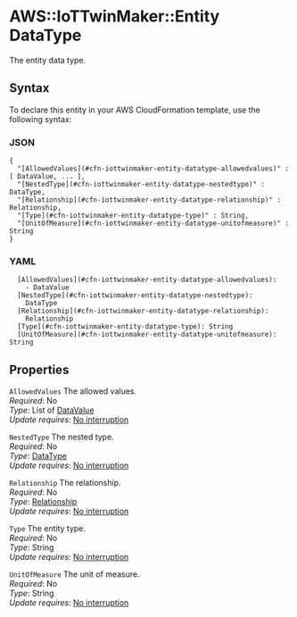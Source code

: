 # AWS::IoTTwinMaker::Entity DataType<a name="aws-properties-iottwinmaker-entity-datatype"></a>

The entity data type\.

## Syntax<a name="aws-properties-iottwinmaker-entity-datatype-syntax"></a>

To declare this entity in your AWS CloudFormation template, use the following syntax:

### JSON<a name="aws-properties-iottwinmaker-entity-datatype-syntax.json"></a>

```
{
  "[AllowedValues](#cfn-iottwinmaker-entity-datatype-allowedvalues)" : [ DataValue, ... ],
  "[NestedType](#cfn-iottwinmaker-entity-datatype-nestedtype)" : DataType,
  "[Relationship](#cfn-iottwinmaker-entity-datatype-relationship)" : Relationship,
  "[Type](#cfn-iottwinmaker-entity-datatype-type)" : String,
  "[UnitOfMeasure](#cfn-iottwinmaker-entity-datatype-unitofmeasure)" : String
}
```

### YAML<a name="aws-properties-iottwinmaker-entity-datatype-syntax.yaml"></a>

```
  [AllowedValues](#cfn-iottwinmaker-entity-datatype-allowedvalues): 
    - DataValue
  [NestedType](#cfn-iottwinmaker-entity-datatype-nestedtype): 
    DataType
  [Relationship](#cfn-iottwinmaker-entity-datatype-relationship): 
    Relationship
  [Type](#cfn-iottwinmaker-entity-datatype-type): String
  [UnitOfMeasure](#cfn-iottwinmaker-entity-datatype-unitofmeasure): String
```

## Properties<a name="aws-properties-iottwinmaker-entity-datatype-properties"></a>

`AllowedValues`  <a name="cfn-iottwinmaker-entity-datatype-allowedvalues"></a>
The allowed values\.  
*Required*: No  
*Type*: List of [DataValue](aws-properties-iottwinmaker-entity-datavalue.md)  
*Update requires*: [No interruption](https://docs.aws.amazon.com/AWSCloudFormation/latest/UserGuide/using-cfn-updating-stacks-update-behaviors.html#update-no-interrupt)

`NestedType`  <a name="cfn-iottwinmaker-entity-datatype-nestedtype"></a>
The nested type\.  
*Required*: No  
*Type*: [DataType](#aws-properties-iottwinmaker-entity-datatype)  
*Update requires*: [No interruption](https://docs.aws.amazon.com/AWSCloudFormation/latest/UserGuide/using-cfn-updating-stacks-update-behaviors.html#update-no-interrupt)

`Relationship`  <a name="cfn-iottwinmaker-entity-datatype-relationship"></a>
The relationship\.  
*Required*: No  
*Type*: [Relationship](aws-properties-iottwinmaker-entity-relationship.md)  
*Update requires*: [No interruption](https://docs.aws.amazon.com/AWSCloudFormation/latest/UserGuide/using-cfn-updating-stacks-update-behaviors.html#update-no-interrupt)

`Type`  <a name="cfn-iottwinmaker-entity-datatype-type"></a>
The entity type\.  
*Required*: No  
*Type*: String  
*Update requires*: [No interruption](https://docs.aws.amazon.com/AWSCloudFormation/latest/UserGuide/using-cfn-updating-stacks-update-behaviors.html#update-no-interrupt)

`UnitOfMeasure`  <a name="cfn-iottwinmaker-entity-datatype-unitofmeasure"></a>
The unit of measure\.  
*Required*: No  
*Type*: String  
*Update requires*: [No interruption](https://docs.aws.amazon.com/AWSCloudFormation/latest/UserGuide/using-cfn-updating-stacks-update-behaviors.html#update-no-interrupt)